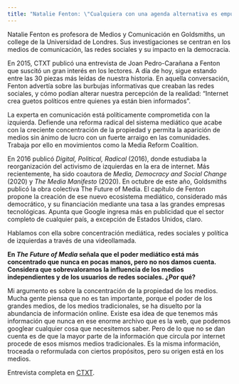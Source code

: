 ```yaml
---
title: "Natalie Fenton: \"Cualquiera con una agenda alternativa es empujado a la página 20 de Google\""
---
```

Natalie Fenton es profesora de Medios y Comunicación en Goldsmiths, un college de la Universidad de Londres. Sus investigaciones se centran en los medios de comunicación, las redes sociales y su impacto en la democracia.  

En 2015, CTXT publicó una entrevista de Joan Pedro-Carañana a Fenton que suscitó un gran interés en los lectores. A día de hoy, sigue estando entre las 30 piezas más leídas de nuestra historia. En aquella conversación, Fenton advertía sobre las burbujas informativas que creaban las redes sociales, y cómo podían alterar nuestra percepción de la realidad: “Internet crea guetos políticos entre quienes ya están bien informados”. 

La experta en comunicación está políticamente comprometida con la izquierda. Defiende una reforma radical del sistema mediático que acabe con la creciente concentración de la propiedad y permita la aparición de medios sin ánimo de lucro con un fuerte arraigo en las comunidades. Trabaja por ello en movimientos como la Media Reform Coalition. 

En 2016 publicó _Digital, Political, Radical_ (2016), donde estudiaba la reorganización del activismo de izquierdas en la era de internet. Más recientemente, ha sido coautora de _Media, Democracy and Social Change_ (2020) y _The Media Manifesto_ (2020). En octubre de este año, Goldsmiths publicó la obra colectiva The Future of Media. El capítulo de Fenton propone la creación de ese nuevo ecosistema mediático, considerado más democrático, y su financiación mediante una tasa a las grandes empresas tecnológicas. Apunta que Google ingresa más en publicidad que el sector completo de cualquier país, a excepción de Estados Unidos, claro.

Hablamos con ella sobre concentración mediática, redes sociales y política de izquierdas a través de una videollamada.

**En _The Future of Media_ señala que el poder mediático está más concentrado que nunca en pocas manos, pero no nos damos cuenta. Considera que sobrevaloramos la influencia de los medios independientes y de los usuarios de redes sociales. ¿Por qué?**

Mi argumento es sobre la concentración de la propiedad de los medios. Mucha gente piensa que no es tan importante, porque el poder de los grandes medios, de los medios tradicionales, se ha disuelto por la abundancia de información online. Existe esa idea de que tenemos más información que nunca en ese enorme archivo que es la web, que podemos googlear cualquier cosa que necesitemos saber. Pero de lo que no se dan cuenta es de que la mayor parte de la información que circula por internet procede de esos mismos medios tradicionales. Es la misma información, troceada o reformulada con ciertos propósitos, pero su origen está en los medios.

Entrevista completa en [CTXT](https://ctxt.es/es/20221101/Politica/41263/Elena-de-Sus-entrevista-Natalie-Fenton-comunicacion-medios-redes-sociales-manipulacion.htm).
